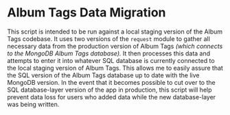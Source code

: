 # Album Tags Data Migration

This script is intended to be run against a local staging version of the Album Tags codebase. It uses two versions of the `request` module to gather all necessary data from the production version of Album Tags *(which connects to the MongoDB Album Tags database).* It then processes this data and attempts to enter it into whatever SQL database is currently connected to the local staging version of Album Tags. This allows me to easily assure that the SQL version of the Album Tags database up to date with the live MongoDB version. In the event that it becomes possible to cut over to the SQL database-layer version of the app in production, this script will help prevent data loss for users who added data while the new database-layer was being written.